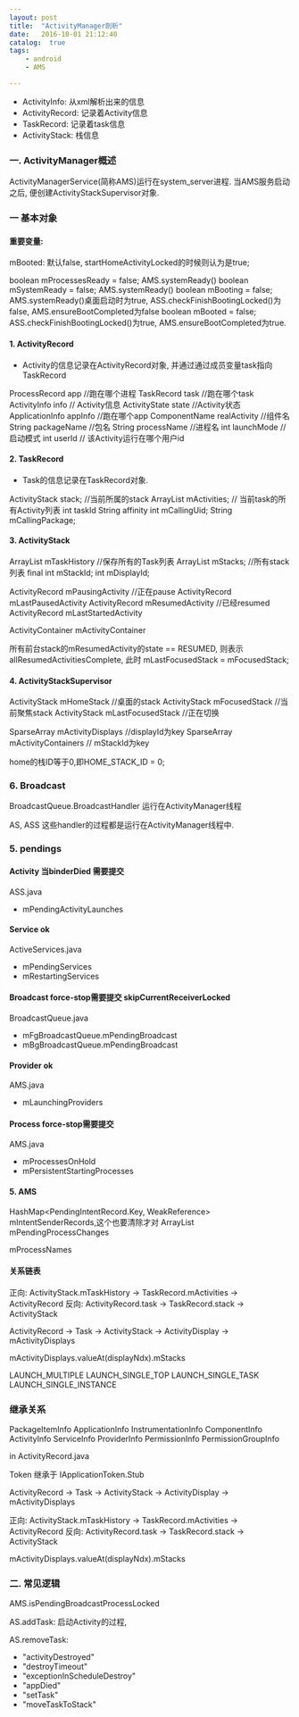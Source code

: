 ```yaml
---
layout: post
title:  "ActivityManager剖析"
date:   2016-10-01 21:12:40
catalog:  true
tags:
    - android
    - AMS

---
```


- ActivityInfo: 从xml解析出来的信息
- ActivityRecord: 记录着Activity信息
- TaskRecord: 记录着task信息
- ActivityStack: 栈信息


### 一. ActivityManager概述

ActivityManagerService(简称AMS)运行在system_server进程. 当AMS服务启动之后, 便创建ActivityStackSupervisor对象.

### 一 基本对象



#### 重要变量:

mBooted: 默认false, startHomeActivityLocked的时候则认为是true;

boolean mProcessesReady = false;    AMS.systemReady()
boolean mSystemReady = false;    AMS.systemReady()
boolean mBooting = false;  AMS.systemReady()桌面启动时为true,  ASS.checkFinishBootingLocked()为false, AMS.ensureBootCompleted为false
boolean mBooted = false;  ASS.checkFinishBootingLocked()为true, AMS.ensureBootCompleted为true.


#### 1. ActivityRecord
- Activity的信息记录在ActivityRecord对象, 并通过通过成员变量task指向TaskRecord

ProcessRecord app //跑在哪个进程
TaskRecord task  //跑在哪个task
ActivityInfo info // Activity信息
ActivityState state //Activity状态
ApplicationInfo appInfo //跑在哪个app
ComponentName realActivity //组件名
String packageName //包名
String processName //进程名
int launchMode //启动模式
int userId // 该Activity运行在哪个用户id

#### 2. TaskRecord

- Task的信息记录在TaskRecord对象.

ActivityStack stack; //当前所属的stack
ArrayList<ActivityRecord> mActivities; // 当前task的所有Activity列表
int taskId
String affinity
int mCallingUid;
String mCallingPackage;


#### 3. ActivityStack

ArrayList<TaskRecord> mTaskHistory  //保存所有的Task列表
ArrayList<ActivityStack> mStacks; //所有stack列表
final int mStackId;
int mDisplayId;

ActivityRecord mPausingActivity //正在pause
ActivityRecord mLastPausedActivity
ActivityRecord mResumedActivity  //已经resumed
ActivityRecord mLastStartedActivity

ActivityContainer mActivityContainer


所有前台stack的mResumedActivity的state == RESUMED, 则表示allResumedActivitiesComplete, 此时 mLastFocusedStack = mFocusedStack;

#### 4. ActivityStackSupervisor


ActivityStack mHomeStack //桌面的stack
ActivityStack mFocusedStack //当前聚焦stack
ActivityStack mLastFocusedStack //正在切换

SparseArray<ActivityDisplay> mActivityDisplays  //displayId为key
SparseArray<ActivityContainer> mActivityContainers // mStackId为key

home的栈ID等于0,即HOME_STACK_ID = 0;


### 6. Broadcast

BroadcastQueue.BroadcastHandler 运行在ActivityManager线程

AS, ASS 这些handler的过程都是运行在ActivityManager线程中.

### 5. pendings


#### Activity  当binderDied 需要提交

ASS.java
- mPendingActivityLaunches

#### Service  ok
ActiveServices.java
- mPendingServices
- mRestartingServices

#### Broadcast  force-stop需要提交 skipCurrentReceiverLocked
BroadcastQueue.java
- mFgBroadcastQueue.mPendingBroadcast
- mBgBroadcastQueue.mPendingBroadcast

#### Provider ok
AMS.java
- mLaunchingProviders


#### Process force-stop需要提交
AMS.java
- mProcessesOnHold
- mPersistentStartingProcesses


#### 5. AMS

HashMap<PendingIntentRecord.Key, WeakReference<PendingIntentRecord>> mIntentSenderRecords,这个也要清除才对
ArrayList<ProcessChangeItem> mPendingProcessChanges

mProcessNames

#### 关系链表

正向: ActivityStack.mTaskHistory -> TaskRecord.mActivities -> ActivityRecord
反向: ActivityRecord.task -> TaskRecord.stack -> ActivityStack


ActivityRecord -> Task -> ActivityStack -> ActivityDisplay -> mActivityDisplays

mActivityDisplays.valueAt(displayNdx).mStacks


LAUNCH_MULTIPLE
LAUNCH_SINGLE_TOP
LAUNCH_SINGLE_TASK
LAUNCH_SINGLE_INSTANCE

### 继承关系

PackageItemInfo
    ApplicationInfo
    InstrumentationInfo
    ComponentInfo
        ActivityInfo
        ServiceInfo
        ProviderInfo
    PermissionInfo
    PermissionGroupInfo

in ActivityRecord.java

Token 继承于 IApplicationToken.Stub


ActivityRecord -> Task -> ActivityStack -> ActivityDisplay -> mActivityDisplays


正向: ActivityStack.mTaskHistory -> TaskRecord.mActivities -> ActivityRecord
反向: ActivityRecord.task -> TaskRecord.stack -> ActivityStack

mActivityDisplays.valueAt(displayNdx).mStacks

### 二. 常见逻辑


AMS.isPendingBroadcastProcessLocked


AS.addTask: 启动Activity的过程,


AS.removeTask:


- "activityDestroyed"
- "destroyTimeout"
- "exceptionInScheduleDestroy"
- "appDied"    
- "setTask"
- "moveTaskToStack"


